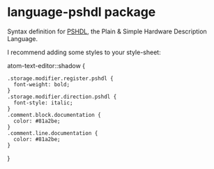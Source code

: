 # language-pshdl package

Syntax definition for [PSHDL](http://pshdl.org), the Plain & Simple Hardware Description Language.

I recommend adding some styles to your style-sheet:

  atom-text-editor::shadow {

    .storage.modifier.register.pshdl {
      font-weight: bold;
    }
    .storage.modifier.direction.pshdl {
      font-style: italic;
    }
    .comment.block.documentation {
      color: #81a2be;
    }
    .comment.line.documentation {
      color: #81a2be;
    }
  }
